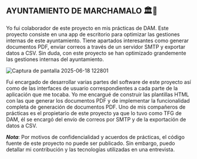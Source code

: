 ## AYUNTAMIENTO DE MARCHAMALO 🏛️🏢
Yo fui colaborador de este proyecto en mis prácticas de DAM. Este proyecto consiste en una app de escritorio para optimizar las gestiones internas de este ayuntamiento.
Tiene apartados interesantes como generar documentos PDF, enviar correos a través de un servidor SMTP y exportar datos a CSV. Sin duda, con este proyecto se han optimizado grandemente las gestiones internas del ayuntamiento.

![Captura de pantalla 2025-06-18 122801](https://github.com/user-attachments/assets/5e549590-b55a-454d-956e-5a696309695d)

Fui encargado de desarrollar varias partes del software de este proyecto así como de las interfaces de usuario correspondientes a cada parte de la aplicación que me tocaba.
Yo me encargué de construir las plantillas HTML con las que generar los documentos PDF y de implementar la funcionalidad completa de generación de documentos PDF.
Uno de mis compañeros de prácticas es el propietario de este proyecto ya que lo tuvo como TFG de DAM, él se encargó del envío de correos por SMTP y de la exportación de datos a CSV.

**_Nota_**: Por motivos de confidencialidad y acuerdos de prácticas, el código fuente de este proyecto no puede ser publicado. Sin embargo, puedo detallar mi contribución y las tecnologías utilizadas en una entrevista.
